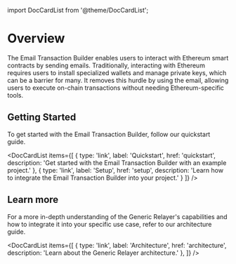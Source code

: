 import DocCardList from '@theme/DocCardList';

# Overview

The Email Transaction Builder enables users to interact with Ethereum smart contracts by sending emails. Traditionally, interacting with Ethereum requires users to install specialized wallets and manage private keys, which can be a barrier for many. It removes this hurdle by using the email, allowing users to execute on-chain transactions without needing Ethereum-specific tools.
  
## Getting Started

To get started with the Email Transaction Builder, follow our quickstart guide.

<DocCardList 
  items={[
    {
      type: 'link',
      label: 'Quickstart',
      href: 'quickstart',
      description: 'Get started with the Email Transaction Builder with an example project.'
    },
    {
      type: 'link',
      label: 'Setup',
      href:  'setup',
      description: 'Learn how to integrate the Email Transaction Builder into your project.'
    }
  ]}
/>

## Learn more

For a more in-depth understanding of the Generic Relayer's capabilities and how to integrate it into your specific use case, refer to our architecture guide.

<DocCardList 
  items={[
    {
      type: 'link',
      label: 'Architecture',
      href: 'architecture',
      description: 'Learn about the Generic Relayer architecture.'
    },
  ]}
/>
